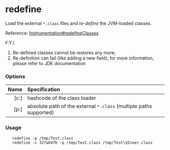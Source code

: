 redefine
========

Load the external `*.class` files and *re-define* the JVM-loaded classes.

Reference: [Instrumentation#redefineClasses](https://docs.oracle.com/javase/8/docs/api/java/lang/instrument/Instrumentation.html#redefineClasses-java.lang.instrument.ClassDefinition...-)

F.Y.I

1. Re-defined classes cannot be restores any more;
2. Re-definition can fail (like adding a new field); for more information, please refer to JDK documentation

### Options

|Name|Specification|
|---:|:---|
|[c:]|hashcode of the class loader|
|[p:]|absolute path of the external `*.class` (multiple paths supported)|


### Usage

```
   redefine -p /tmp/Test.class
   redefine -c 327a647b -p /tmp/Test.class /tmp/Test\$Inner.class
```
